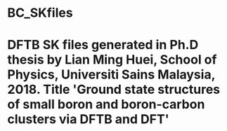 # BC_SKfiles
# DFTB SK files generated in Ph.D thesis by Lian Ming Huei, School of Physics, Universiti Sains Malaysia, 2018. Title 'Ground state structures of small boron and boron-carbon clusters via DFTB and DFT'
